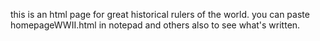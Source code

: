 this is an html page for great historical rulers of the world. you can paste homepageWWII.html in notepad and others also to see what's written.
